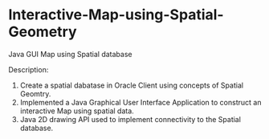 # Interactive-Map-using-Spatial-Geometry
Java GUI Map using Spatial database

Description:

1. Create a spatial dabatase in Oracle Client using concepts of Spatial Geomtry.
2. Implemented a Java Graphical User Interface Application to construct an interactive Map using spatial data.
3. Java 2D drawing API used to implement connectivity to the Spatial database.
